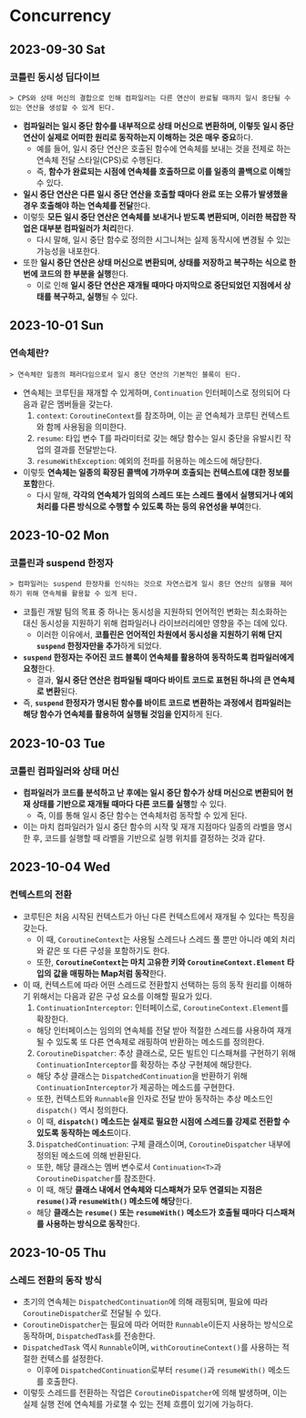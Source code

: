 # Concurrency
## 2023-09-30 Sat
### 코틀린 동시성 딥다이브
```
> CPS와 상태 머신의 결합으로 인해 컴파일러는 다른 연산이 완료될 때까지 일시 중단될 수 있는 연산을 생성할 수 있게 된다.
```
* **컴파일러는 일시 중단 함수를  내부적으로 상태 머신으로 변환하며, 이렇듯 일시 중단 연산이 실제로 어떠한 원리로 동작하는지 이해하는 것은 매우 중요**하다.
  * 예를 들어, 일시 중단 연산은 호출된 함수에 연속체를 보내는 것을 전제로 하는 연속체 전달 스타일(CPS)로 수행된다.
  * 즉, **함수가 완료되는 시점에 연속체를 호출하므로 이를 일종의 콜백으로 이해**할 수 있다.
* **일시 중단 연산은 다른 일시 중단 연산을 호출할 때마다 완료 또는 오류가 발생했을 경우 호출해야 하는 연속체를 전달**한다.
* 이렇듯 **모든 일시 중단 연산은 연속체를 보내거나 받도록 변환되며, 이러한 복잡한 작업은 대부분 컴파일러가 처리**한다.
  * 다시 말해, 일시 중단 함수로 정의한 시그니쳐는 실제 동작시에 변경될 수 있는 가능성을 내포한다.
* 또한 **일시 중단 연산은 상태 머신으로 변환되며, 상태를 저장하고 복구하는 식으로 한 번에 코드의 한 부분을 실행**한다.
  * 이로 인해 **일시 중단 연산은 재개될 때마다 마지막으로 중단되었던 지점에서 상태를 복구하고, 실행**될 수 있다.

## 2023-10-01 Sun
### 연속체란?
```
> 연속체란 일종의 패러다임으로서 일시 중단 연산의 기본적인 블록이 된다.
```
* 연속체는 코루틴을 재개할 수 있게하며, `Continuation` 인터페이스로 정의되어 다음과 같은 멤버들을 갖는다.
  1. `context`: `CoroutineContext`를 참조하며, 이는 곧 연속체가 코루틴 컨텍스트와 함께 사용됨을 의미한다.
  2. `resume`: 타입 변수 T를 파라미터로 갖는 해당 함수는 일시 중단을 유발시킨 작업의 결과를 전달받는다.
  3. `resumeWithException`: 예외의 전파를 허용하는 메소드에 해당한다.
* 이렇듯 **연속체는 일종의 확장된 콜백에 가까우며 호출되는 컨텍스트에 대한 정보를 포함**한다.
  * 다시 말해, **각각의 연속체가 임의의 스레드 또는 스레드 풀에서 실행되거나 예외 처리를 다른 방식으로 수행할 수 있도록 하는 등의 유연성을 부여**한다.

## 2023-10-02 Mon
### 코틀린과 suspend 한정자
```
> 컴파일러는 suspend 한정자를 인식하는 것으로 자연스럽게 일시 중단 연산의 실행을 제어하기 위해 연속체를 활용할 수 있게 된다.
```
* 코틀린 개발 팀의 목표 중 하나는 동시성을 지원하되 언어적인 변화는 최소화하는 대신 동시성을 지원하기 위해 컴파일러나 라이브러리에만 영향을 주는 데에 있다.
  * 이러한 이유에서, **코틀린은 언어적인 차원에서 동시성을 지원하기 위해 단지 `suspend` 한정자만을 추가**하게 되었다.
* **`suspend` 한정자는 주어진 코드 블록이 연속체를 활용하여 동작하도록 컴파일러에게 요청**한다.
  * 결과, **일시 중단 연산은 컴파일될 때마다 바이트 코드로 표현된 하나의 큰 연속체로 변환**된다.
* 즉, **`suspend` 한정자가 명시된 함수를 바이트 코드로 변환하는 과정에서 컴파일러는 해당 함수가 연속체를 활용하여 실행될 것임을 인지**하게 된다.

## 2023-10-03 Tue
### 코틀린 컴파일러와 상태 머신
* **컴파일러가 코드를 분석하고 난 후에는 일시 중단 함수가 상태 머신으로 변환되어 현재 상태를 기반으로 재개될 때마다 다른 코드를 실행**할 수 있다.
  * 즉, 이를 통해 일시 중단 함수는 연속체처럼 동작할 수 있게 된다.
* 이는 마치 컴파일러가 일시 중단 함수의 시작 및 재개 지점마다 일종의 라벨을 명시한 후, 코드를 실행할 때 라벨을 기반으로 실행 위치를 결정하는 것과 같다.

## 2023-10-04 Wed
### 컨텍스트의 전환
* 코루틴은 처음 시작된 컨텍스트가 아닌 다른 컨텍스트에서 재개될 수 있다는 특징을 갖는다.
  * 이 때, `CoroutineContext`는 사용될 스레드나 스레드 풀 뿐만 아니라 예외 처리와 같은 또 다른 구성을 포함하기도 한다.
  * 또한, **`CoroutineContext`는 마치 고유한 키와 `CoroutineContext.Element` 타입의 값을 매핑하는 Map처럼 동작**한다.
* 이 때, 컨텍스트에 따라 어떤 스레드로 전환할지 선택하는 등의 동작 원리를 이해하기 위해서는 다음과 같은 구성 요소를 이해할 필요가 있다.
  1. `ContinuationInterceptor`: 인터페이스로, `CoroutineContext.Element`를 확장한다.
    * 해당 인터페이스는 임의의 연속체를 전달 받아 적절한 스레드를 사용하여 재개될 수 있도록 또 다른 연속체로 래핑하여 반환하는 메소드를 정의한다.
  2. `CoroutineDispatcher`: 추상 클래스로, 모든 빌트인 디스패쳐를 구현하기 위해 `ContinuationInterceptor`를 확장하는 추상 구현체에 해당한다.
    * 해당 추상 클래스는 `DispatchedContinuation`을 반환하기 위해 `ContinuationInterceptor`가 제공하는 메소드를 구현한다.
    * 또한, 컨텍스트와 `Runnable`을 인자로 전달 받아 동작하는 추상 메소드인 `dispatch()` 역시 정의한다.
    * 이 때, **`dispatch()` 메소드는 실제로 필요한 시점에 스레드를 강제로 전환할 수 있도록 동작하는 메소드**이다.
  3. `DispatchedContinuation`: 구체 클래스이며, `CoroutineDispatcher` 내부에 정의된 메소드에 의해 반환된다.
    * 또한, 해당 클래스는 멤버 변수로서 `Continuation<T>`과 `CoroutineDispatcher`를 참조한다.
    * 이 때, 해당 **클래스 내에서 연속체와 디스패쳐가 모두 연결되는 지점은 `resume()`과 `resumeWith()` 메소드에 해당**한다.
    * 해당 **클래스는 `resume()` 또는 `resumeWith()` 메소드가 호출될 때마다 디스패쳐를 사용하는 방식으로 동작**한다.

## 2023-10-05 Thu
### 스레드 전환의 동작 방식
* 초기의 연속체는 `DispatchedContinuation`에 의해 래핑되며, 필요에 따라 `CoroutineDispatcher`로 전달될 수 있다.
* `CoroutineDispatcher`는 필요에 따라 어떠한 `Runnable`이든지 사용하는 방식으로 동작하며, `DispatchedTask`를 전송한다.
* `DispatchedTask` 역시 `Runnable`이며, `withCoroutineContext()`를 사용하는 적절한 컨텍스를 설정한다.
  * 이후에 `DispatchedContinuation`로부터 `resume()`과 `resumeWith()` 메소드를 호출한다.
* 이렇듯 스레드를 전환하는 작업은 `CoroutineDispatcher`에 의해 발생하며, 이는 실제 실행 전에 연속체를 가로챌 수 있는 전체 흐름이 있기에 가능하다.